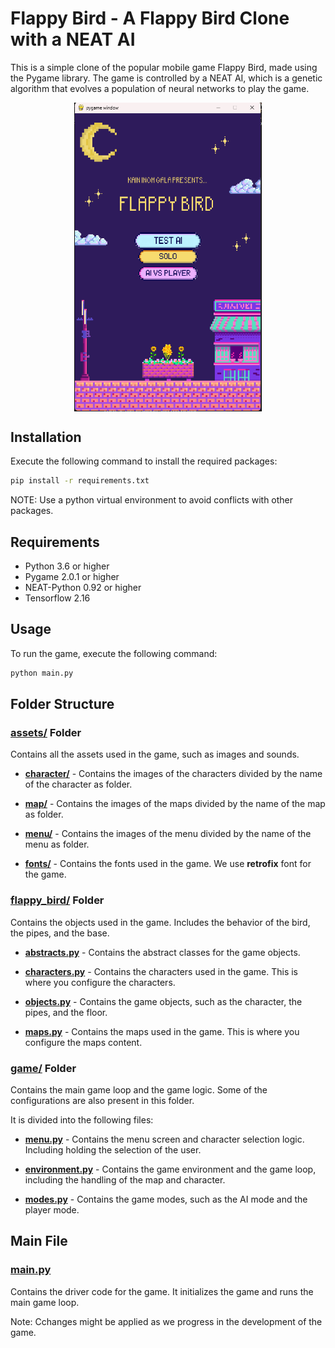 # Flappy Bird - A Flappy Bird Clone with a NEAT AI

This is a simple clone of the popular mobile game Flappy Bird, made using the Pygame library. The game is controlled by a NEAT AI, which is a genetic algorithm that evolves a population of neural networks to play the game.
<div style="display:flex; justify-content:center;">
    <img src="assets/docs//HomeScreenOrMenu.png" width="300">
    <!-- Add other images sa susunod -->
</div>


## Installation
Execute the following command to install the required packages:
```bash
pip install -r requirements.txt
```
NOTE: Use a python virtual environment to avoid conflicts with other packages.

## Requirements
- Python 3.6 or higher
- Pygame 2.0.1 or higher
- NEAT-Python 0.92 or higher
- Tensorflow 2.16


## Usage
To run the game, execute the following command:
```bash
python main.py
```

## Folder Structure
### [assets/](assets/) Folder
Contains all the assets used in the game, such as images and sounds.

- [**character/**](assets/character/) - Contains the images of the characters divided by the name of the character as folder.

- [**map/**](assets/map/) - Contains the images of the maps divided by the name of the map as folder.

- [**menu/**](assets/menu/) - Contains the images of the menu divided by the name of the menu as folder.

- [**fonts/**](assets/fonts/) - Contains the fonts used in the game. We use **retrofix** font for the game.

### [flappy_bird/](flappy_bird/) Folder
Contains the objects used in the game. Includes the behavior of the bird, the pipes, and the base.
- [**abstracts.py**](flappy_bird/abstracts.py) - Contains the abstract classes for the game objects.

- [**characters.py**](flappy_bird/characters.py) - Contains the characters used in the game. This is where you configure the characters.

- [**objects.py**](flappy_bird/objects.py) - Contains the game objects, such as the character, the pipes, and the floor.

- [**maps.py**](flappy_bird/maps.py) - Contains the maps used in the game. This is where you configure the maps content.

### [game/](game/) Folder
Contains the main game loop and the game logic. Some of the configurations are also present in this folder.

It is divided into the following files:

- [**menu.py**](game/menu.py) - Contains the menu screen and character selection logic. Including holding the selection of the user.

- [**environment.py**](game/environment.py) - Contains the game environment and the game loop, including the handling of the map and character.

- [**modes.py**](game/modes.py) - Contains the game modes, such as the AI mode and the player mode.

## Main File
### [main.py](main.py)
Contains the driver code for the game. It initializes the game and runs the main game loop.



Note: Cchanges might be applied as we progress in the development of the game.
